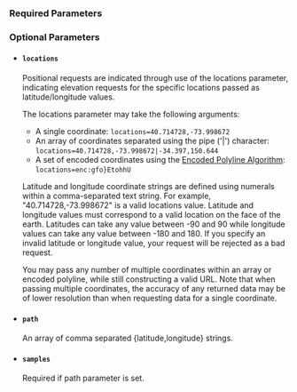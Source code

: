 <!--- This is a generated file, do not edit! -->
<!--- [START maps_http_schema_elevation] -->
<h3 id="required-parameters">Required Parameters</h3>



<h3 id="optional-parameters">Optional Parameters</h3>

-   <h4 id="locations"><code>locations</code></h4>

    Positional requests are indicated through use of the locations parameter, indicating elevation requests for the specific locations passed as latitude/longitude values.

    The locations parameter may take the following arguments:

    -   A single coordinate: `locations=40.714728,-73.998672`
    -   An array of coordinates separated using the pipe ('|') character: `locations=40.714728,-73.998672|-34.397,150.644`
    -   A set of encoded coordinates using the [Encoded Polyline Algorithm](https://developers.google.com/maps/documentation/utilities/polylinealgorithm): `locations=enc:gfo}EtohhU`

    Latitude and longitude coordinate strings are defined using numerals within a comma-separated text string. For example, "40.714728,-73.998672" is a valid locations value. Latitude and longitude values must correspond to a valid location on the face of the earth. Latitudes can take any value between -90 and 90 while longitude values can take any value between -180 and 180. If you specify an invalid latitude or longitude value, your request will be rejected as a bad request.

    You may pass any number of multiple coordinates within an array or encoded polyline, while still constructing a valid URL. Note that when passing multiple coordinates, the accuracy of any returned data may be of lower resolution than when requesting data for a single coordinate.

-   <h4 id="path"><code>path</code></h4>

    An array of comma separated {latitude,longitude} strings.

-   <h4 id="samples"><code>samples</code></h4>

    Required if path parameter is set.

<!--- [END maps_http_schema_elevation] -->
